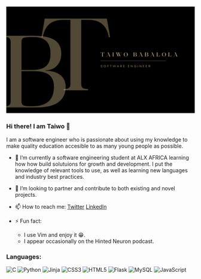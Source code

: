 ![Header](./Software-Engineer-2.png)


### Hi there! I am Taiwo 👋

I am a software engineer who is passionate about using my knowledge
to make quality education accesible to as many young people as possible.

- 🌱 I’m currently a software engineering student at ALX AFRICA learning how how build solutuions for growth and development. I put the knowledge of relevant tools to use, as well as learning new languages and industry best practices.
- 👯 I’m looking to partner and contribute to both existing and novel projects.
- 📫 How to reach me: [Twitter](https://twitter.com/realtaiwo_peter) [LinkedIn](https://linkedin.com/in/taiwo-babalola-peter)

- ⚡ Fun fact: 
	- I use Vim and enjoy it 😁. 
	- I appear occasionally on the Hinted Neuron podcast.

### Languages:
![C](https://img.shields.io/badge/c-%2300599C.svg?style=for-the-badge&logo=c&logoColor=white) ![Python](https://img.shields.io/badge/python-3670A0?style=for-the-badge&logo=python&logoColor=ffdd54) ![Jinja](https://img.shields.io/badge/jinja-white.svg?style=for-the-badge&logo=jinja&logoColor=black) ![CSS3](https://img.shields.io/badge/css3-%231572B6.svg?style=for-the-badge&logo=css3&logoColor=white) ![HTML5](https://img.shields.io/badge/html5-%23E34F26.svg?style=for-the-badge&logo=html5&logoColor=white) ![Flask](https://img.shields.io/badge/flask-%23000.svg?style=for-the-badge&logo=flask&logoColor=white) ![MySQL](https://img.shields.io/badge/mysql-%2300f.svg?style=for-the-badge&logo=mysql&logoColor=white) ![JavaScript](https://img.shields.io/badge/javascript-%23323330.svg?style=for-the-badge&logo=javascript&logoColor=%23F7DF1E)
